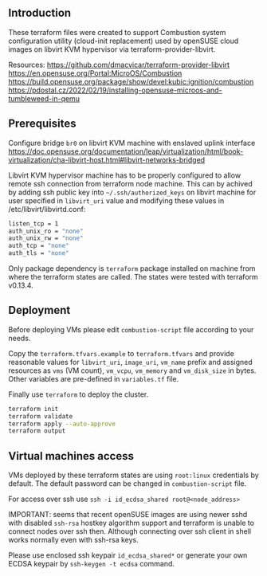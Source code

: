 ## Introduction

These terraform files were created to support Combustion system configuration
utility (cloud-init replacement) used by openSUSE cloud images on libvirt KVM
hypervisor via terraform-provider-libvirt.

Resources:
https://github.com/dmacvicar/terraform-provider-libvirt
https://en.opensuse.org/Portal:MicroOS/Combustion
https://build.opensuse.org/package/show/devel:kubic:ignition/combustion
https://pdostal.cz/2022/02/19/installing-opensuse-microos-and-tumbleweed-in-qemu

## Prerequisites

Configure bridge `br0` on libvirt KVM machine with enslaved uplink interface
https://doc.opensuse.org/documentation/leap/virtualization/html/book-virtualization/cha-libvirt-host.html#libvirt-networks-bridged

Libvirt KVM hypervisor machine has to be properly configured to allow remote
ssh connection from terraform node machine. This can by achived by adding ssh
public key into `~/.ssh/authorized_keys` on libvirt machine for user specified
in `libvirt_uri` value and modifying these values in /etc/libvirt/libvirtd.conf:

```sh
listen_tcp = 1
auth_unix_ro = "none"
auth_unix_rw = "none"
auth_tcp = "none"
auth_tls = "none"
```

Only package dependency is `terraform` package installed on machine from where
the terraform states are called. The states were tested with terraform v0.13.4.

## Deployment

Before deploying VMs please edit `combustion-script` file according to your
needs.

Copy the `terraform.tfvars.example` to `terraform.tfvars` and provide reasonable
values for `libvirt_uri`, `image_uri`, `vm_name` prefix and assigned resources
as `vms` (VM count), `vm_vcpu`, `vm_memory` and `vm_disk_size` in bytes. Other
variables are pre-defined in `variables.tf` file.

Finally use `terraform` to deploy the cluster.

```sh
terraform init
terraform validate
terraform apply --auto-approve
terraform output
```

## Virtual machines access

VMs deployed by these terraform states are using `root:linux` credentials by
default. The default password can be changed in `combustion-script` file.

For access over ssh use `ssh -i id_ecdsa_shared root@<node_address>`

IMPORTANT: seems that recent openSUSE images are using newer sshd with disabled
`ssh-rsa` hostkey algorithm support and terraform is unable to connect nodes
over ssh then. Although connecting over ssh client in shell works normally even
with ssh-rsa keys.

Please use enclosed ssh keypair `id_ecdsa_shared*` or generate your own ECDSA
keypair by `ssh-keygen -t ecdsa` command.
